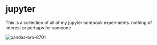 # jupyter
This is a collection of all of my jupyter notebook experiments.
nothing of interest or perhaps for someone

![pandas-bro-8701](https://user-images.githubusercontent.com/88983642/203904150-a0a9bd31-1839-4669-9f26-730ca595de6c.png)

